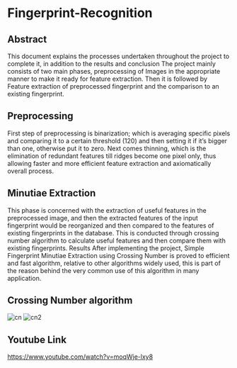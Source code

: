 # Fingerprint-Recognition
## Abstract
This document explains the processes undertaken throughout the project to complete it, in addition to the results and conclusion
 The project mainly consists of two main phases, preprocessing of Images in the appropriate manner to make it ready for feature extraction.
 Then it is followed by Feature extraction of preprocessed fingerprint and the comparison to an existing fingerprint.
 
## Preprocessing
First step of preprocessing is binarization; which is averaging specific pixels and comparing it to a certain threshold (120)
and then setting it if it’s bigger than one, otherwise put it to zero.
Next comes thinning, which is the elimination of redundant features till ridges become one pixel only, 
thus allowing faster and more efficient feature extraction and axiomatically overall process.

## Minutiae Extraction
This phase is concerned with the extraction of useful features in the preprocessed image, and then the extracted features of the input fingerprint would be reorganized and then compared to the features of existing fingerprints in the database. This is conducted through crossing number algorithm to calculate useful features and then compare them with existing fingerprints.
Results
After implementing the project, Simple Fingerprint Minutiae Extraction using Crossing Number is proved to efficient and fast algorithm, relative to other algorithms widely used, this is part of the reason behind the very common use of this algorithm in many application.

## Crossing Number algorithm
![cn](https://user-images.githubusercontent.com/28839121/34172197-e846a55e-e4f9-11e7-93c9-8a373f567673.png)
![cn2](https://user-images.githubusercontent.com/28839121/34172182-ddcb3c7a-e4f9-11e7-938d-27c01383955d.png)

## Youtube Link
https://www.youtube.com/watch?v=moqWje-lxy8
